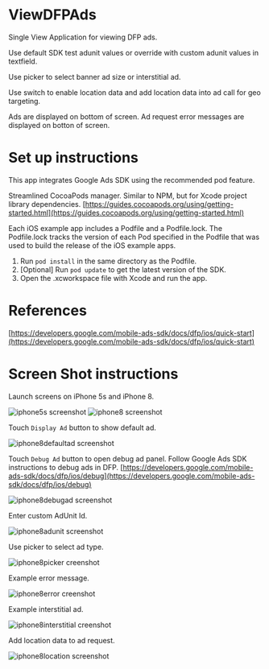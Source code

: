 # ViewDFPAds

Single View Application for viewing DFP ads.

Use default SDK test adunit values or override with custom adunit values in textfield.

Use picker to select banner ad size or interstitial ad.

Use switch to enable location data and add location data into ad call for geo targeting.

Ads are displayed on bottom of screen.  Ad request error messages are displayed on botton of screen.

# Set up instructions
This app integrates Google Ads SDK using the recommended pod feature.

Streamlined CocoaPods manager.  Similar to NPM, but for Xcode project library dependencies.
[https://guides.cocoapods.org/using/getting-started.html](https://guides.cocoapods.org/using/getting-started.html)

Each iOS example app includes a Podfile and a Podfile.lock. The Podfile.lock
tracks the version of each Pod specified in the Podfile that was used to build
the release of the iOS example apps.

1. Run `pod install` in the same directory as the Podfile.
1. [Optional] Run `pod update` to get the latest version of the SDK.
1. Open the .xcworkspace file with Xcode and run the app.

# References
[https://developers.google.com/mobile-ads-sdk/docs/dfp/ios/quick-start](https://developers.google.com/mobile-ads-sdk/docs/dfp/ios/quick-start)

# Screen Shot instructions

Launch screens on iPhone 5s and iPhone 8.

![iphone5s screenshot](/images/iphone5s.png)
![iphone8 screenshot](/images/iphone8.png)

Touch `Display Ad` button to show default ad.

![iphone8defaultad screenshot](/images/iphone8defaultad.png)

Touch `Debug Ad` button to open debug ad panel.
Follow Google Ads SDK instructions to debug ads in DFP.
[https://developers.google.com/mobile-ads-sdk/docs/dfp/ios/debug](https://developers.google.com/mobile-ads-sdk/docs/dfp/ios/debug)

![iphone8debugad screenshot](/images/iphone8debugad.png)

Enter custom AdUnit Id.

![iphone8adunit screenshot](/images/iphone8adunit.png)

Use picker to select ad type.

![iphone8picker creenshot](/images/iphone8picker.png)

Example error message.

![iphone8error creenshot](/images/iphone8error.png)

Example interstitial ad.

![iphone8interstitial creenshot](/images/iphone8interstitial.png)

Add location data to ad request.

![iphone8location screenshot](/images/iphone8location.png)

